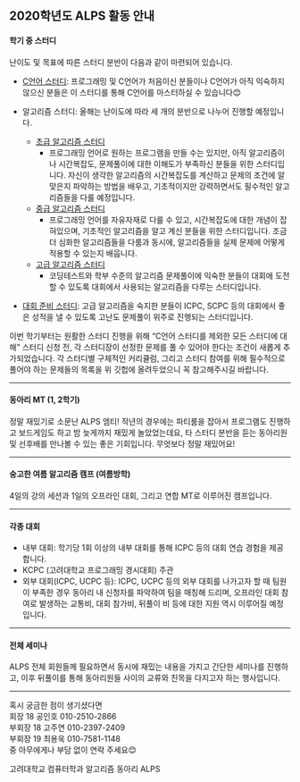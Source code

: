 ## 2020학년도 ALPS 활동 안내

#### 학기 중 스터디

난이도 및 목표에 따른 스터디 분반이 다음과 같이 마련되어 있습니다.

- [C언어 스터디](https://github.com/ALPS-Study/Introduction/blob/master/0x00%20C%EC%96%B8%EC%96%B4%20%EC%8A%A4%ED%84%B0%EB%94%94/README.md): 프로그래밍 및 C언어가 처음이신 분들이나 C언어가 아직 익숙하지 않으신 분들은 이 스터디를 통해 C언어를 마스터하실 수 있습니다😊

- 알고리즘 스터디: 올해는 난이도에 따라 세 개의 분반으로 나누어 진행할 예정입니다. 
  - [초급 알고리즘 스터디](https://github.com/ALPS-Study/Introduction/tree/master/0x01%20%EC%B4%88%EA%B8%89%20%EC%95%8C%EA%B3%A0%EB%A6%AC%EC%A6%98%20%EC%8A%A4%ED%84%B0%EB%94%94/README.md)
    - 프로그래밍 언어로 원하는 프로그램을 만들 수는 있지만, 아직 알고리즘이나 시간복잡도, 문제풀이에 대한 이해도가 부족하신 분들을 위한 스터디입니다. 자신이 생각한 알고리즘의 시간복잡도를 계산하고 문제의 조건에 알맞은지 파악하는 방법을 배우고, 기초적이지만 강력하면서도 필수적인 알고리즘들을 다룰 예정입니다.
  - [중급 알고리즘 스터디](https://github.com/ALPS-Study/Introduction/tree/master/0x02%20%EC%A4%91%EA%B8%89%20%EC%95%8C%EA%B3%A0%EB%A6%AC%EC%A6%98%20%EC%8A%A4%ED%84%B0%EB%94%94/README.md)
    - 프로그래밍 언어를 자유자재로 다룰 수 있고, 시간복잡도에 대한 개념이 잡혀있으며, 기초적인 알고리즘을 알고 계신 분들을 위한 스터디입니다. 조금 더 심화한 알고리즘들을 다룸과 동시에, 알고리즘들을 실제 문제에 어떻게 적용할 수 있는지 배웁니다.
  - [고급 알고리즘 스터디](https://github.com/ALPS-Study/Introduction/blob/master/0x03%20%EA%B3%A0%EA%B8%89%20%EC%95%8C%EA%B3%A0%EB%A6%AC%EC%A6%98%20%EC%8A%A4%ED%84%B0%EB%94%94/README.md)
    - 코딩테스트와 학부 수준의 알고리즘 문제풀이에 익숙한 분들이 대회에 도전할 수 있도록 대회에서 사용되는 알고리즘을 다루는 스터디입니다.
- [대회 준비 스터디](https://github.com/ALPS-Study/Introduction/blob/master/0x04%20대회%20준비%20스터디/README.md): 고급 알고리즘을 숙지한 분들이 ICPC, SCPC 등의 대회에서 좋은 성적을 낼 수 있도록 고난도 문제풀이 위주로 진행되는 스터디입니다.

이번 학기부터는 원활한 스터디 진행을 위해 “C언어 스터디를 제외한 모든 스터디에 대해” 스터디 신청 전, 각 스터디장이 선정한 문제를 풀 수 있어야 한다는 조건이 새롭게 추가되었습니다. 각 스터디별 구체적인 커리큘럼, 그리고 스터디 참여를 위해 필수적으로 풀어야 하는 문제들의 목록을 위 깃헙에 올려두었으니 꼭 참고해주시길 바랍니다.

---

#### 동아리 MT (1, 2학기)

정말 재밌기로 소문난 ALPS 엠티! 작년의 경우에는 파티룸을 잡아서 프로그램도 진행하고 보드게임도 하고 밤 늦게까지 재밌게 놀았었는데요, 타 스터디 분반을 듣는 동아리원 및 선후배를 만나볼 수 있는 좋은 기회입니다. 무엇보다 정말 재밌어요!

---

#### 숭고한 여름 알고리즘 캠프 (여름방학)

4일의 강의 세션과 1일의 오프라인 대회, 그리고 연합 MT로 이루어진 캠프입니다.

---

#### 각종 대회

- 내부 대회: 학기당 1회 이상의 내부 대회를 통해 ICPC 등의 대회 연습 경험을 제공합니다.
- KCPC (고려대학교 프로그래밍 경시대회) 주관
- 외부 대회(ICPC, UCPC 등): ICPC, UCPC 등의 외부 대회를 나가고자 할 때 팀원이 부족한 경우 동아리 내 신청자를 파악하여 팀을 매칭해 드리며, 오프라인 대회 참여로 발생하는 교통비, 대회 참가비, 뒤풀이 비 등에 대한 지원 역시 이루어질 예정입니다.

---

#### 전체 세미나

ALPS 전체 회원들께 필요하면서 동시에 재밌는 내용을 가지고 간단한 세미나를 진행하고, 이후 뒤풀이를 통해 동아리원들 사이의 교류와 친목을 다지고자 하는 행사입니다.

---

혹시 궁금한 점이 생기셨다면<br>
회장 18 공인호 010-2510-2866<br>
부회장 18 고주연 010-2397-2409<br>
부회장 19 최용욱 010-7581-1148<br>
중 아무에게나 부담 없이 연락 주세요😊

고려대학교 컴퓨터학과 알고리즘 동아리 ALPS
